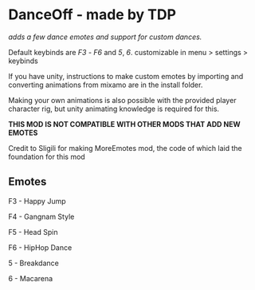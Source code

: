 # DanceOff - made by TDP
*adds a few dance emotes and support for custom dances.*

Default keybinds are *F3* - *F6* and *5*, *6*. customizable in menu > settings > keybinds

If you have unity, instructions to make custom emotes by importing and converting animations from mixamo are in the install folder.

Making your own animations is also possible with the provided player character rig, but unity animating knowledge is required for this.

**THIS MOD IS NOT COMPATIBLE WITH OTHER MODS THAT ADD NEW EMOTES**

Credit to Sligili for making MoreEmotes mod, the code of which laid the foundation for this mod

## Emotes
F3 - Happy Jump

F4 - Gangnam Style

F5 - Head Spin

F6 - HipHop Dance

5 - Breakdance

6 - Macarena